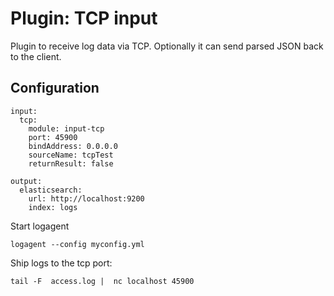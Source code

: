 # Plugin: TCP input

Plugin to receive log data via TCP.
Optionally it can send parsed JSON back to the client. 

## Configuration

```
input:
  tcp: 
    module: input-tcp
    port: 45900
    bindAddress: 0.0.0.0
    sourceName: tcpTest
    returnResult: false

output:
  elasticsearch:
    url: http://localhost:9200
    index: logs
```

Start logagent

```
logagent --config myconfig.yml
```

Ship logs to the tcp port:

```
tail -F  access.log |  nc localhost 45900
``` 
